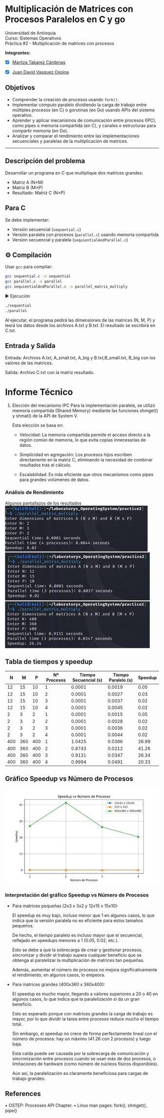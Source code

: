 # Multiplicación de Matrices con Procesos Paralelos en C y go

Universidad de Antioquia  
Curso: Sistemas Operativos  
Práctica #2 - Multiplicación de matrices con procesos  

**Integrantes:**

- [X] [Maritza Tabarez Cárdenas](https://github.com/MaritzaTC)
- [X] [Juan David Vasquez Ospina](https://github.com/JuanVasquezO)



##  Objetivos

- Comprender la creación de procesos usando `fork()`.
- Implementar cómputo paralelo dividiendo la carga de trabajo entre múltiples procesos (en C) o gorutinas (en Go) usando APIs del sistema operativo.
- Aprender y aplicar mecanismos de comunicación entre procesos (IPC), como pipes o memoria compartida (en C), y canales o estructuras para compartir memoria (en Go).
- Analizar y comparar el rendimiento entre las implementaciones secuenciales y paralelas de la multiplicación de matrices.

---

##  Descripción del problema

Desarrollar un programa en C que multiplique dos matrices grandes:

- Matriz A (N×M)  
- Matriz B (M×P)  
- Resultado: Matriz C (N×P)

## Para C
Se debe implementar:

-  Versión secuencial (`sequential.c`)  
-  Versión paralela con procesos (`parallel.c`) usando memoria compartida
-  Version secuencial y paralela (`sequientialAndParallel.c`)


## ⚙️ Compilación

Usar `gcc` para compilar:

```bash
gcc sequential.c -o sequential
gcc parallel.c -o parallel
gcc sequientialAndParallel.c -o parallel_matrix_multiply
```


▶️ Ejecución

```bash
./sequential
./parallel
```

Al ejecutar, el programa pedirá las dimensiones de las matrices (N, M, P) y leerá los datos desde los archivos A.txt y B.txt. El resultado se escribirá en C.txt.

## Entrada y Salida
Entrada: Archivos A.txt, A_small.txt, A_big y B.txt,B_small.txt, B_big con los valores de las matrices.

Salida: Archivo C.txt con la matriz resultado.

# Informe Técnico
1. Elección del mecanismo IPC
Para la implementación paralela, se utilizó memoria compartida (Shared Memory) mediante las funciones shmget() y shmat() de la API de System V. 

    Esta elección se basa en:

    - Velocidad: La memoria compartida permite el acceso directo a la región común de memoria, lo que evita copias innecesarias de datos.

    - Simplicidad en agregación: Los procesos hijos escriben directamente en la matriz C, eliminando la necesidad de combinar resultados tras el cálculo.

    - Escalabilidad: Es más eficiente que otros mecanismos como pipes para grandes volúmenes de datos.


### Análisis de Rendimiento
Algunos pantallazos de los resultados 
![alt text](<Screenshot 2025-05-14 183333.png>)
![alt text](<Screenshot 2025-05-14 190748.png>)
![alt text](<Screenshot 2025-05-14 195626.png>)

## Tabla de tiempos y speedup

| N   | M   | P   | Nº Procesos | Tiempo Secuencial (s) | Tiempo Paralelo (s) | Speedup |
|-----|-----|-----|-------------|----------------------|---------------------|---------|
| 12  | 15  | 10  | 1           | 0.0001               | 0.0019              | 0.05    |
| 12  | 15  | 10  | 2           | 0.0001               | 0.0027              | 0.03    |
| 12  | 15  | 10  | 3           | 0.0001               | 0.0037              | 0.02    |
| 12  | 15  | 10  | 4           | 0.0001               | 0.0045              | 0.02    |
| 2   | 3   | 2   | 1           | 0.0001               | 0.0015              | 0.05    |
| 2   | 3   | 2   | 2           | 0.0001               | 0.0028              | 0.02    |
| 2   | 3   | 2   | 3           | 0.0001               | 0.0036              | 0.02    |
| 2   | 3   | 2   | 4           | 0.0001               | 0.0044              | 0.02    |
| 400 | 360 | 400 | 1           | 1.0425               | 0.0386              | 26.99   |
| 400 | 360 | 400 | 2           | 0.8743               | 0.0212              | 41.26   |
| 400 | 360 | 400 | 3           | 0.9131               | 0.0347              | 26.34   |
| 400 | 360 | 400 | 4           | 0.9994               | 0.0491              | 20.33   |


## Gráfico Speedup vs Número de Procesos

![alt text](Figure_1.png)

### Interpretación del gráfico Speedup vs Número de Procesos
- Para matrices pequeñas (2x3 x 3x2 y 12x15 x 15x10):

    El speedup es muy bajo, incluso menor que 1 en algunos casos, lo que indica que la versión paralela no es eficiente para estos tamaños pequeños.

    De hecho, el tiempo paralelo es incluso mayor que el secuencial, reflejado en speedups menores a 1 (0.05, 0.02, etc.).

    Esto se debe a que la sobrecarga de crear y gestionar procesos, sincronizar y dividir el trabajo supera cualquier beneficio que se obtenga al paralelizar la multiplicación de matrices tan pequeñas.

    Además, aumentar el número de procesos no mejora significativamente el rendimiento; en algunos casos, lo empeora.

- Para matrices grandes (400x360 x 360x400):

    El speedup es mucho mayor, llegando a valores superiores a 20 o 40 en algunos casos, lo que indica que la paralelización sí da un gran beneficio.

    Esto es esperado porque con matrices grandes la carga de trabajo es mayor, por lo que dividir la tarea entre procesos reduce mucho el tiempo total.

    Sin embargo, el speedup no crece de forma perfectamente lineal con el número de procesos: hay un máximo (41.26 con 2 procesos) y luego baja.

    Esta caída puede ser causada por la sobrecarga de comunicación y sincronización entre procesos cuando se usan más de dos procesos, o limitaciones de hardware (como número de núcleos físicos disponibles).

    Aún así, la paralelización es claramente beneficiosa para cargas de trabajo grandes.




 ## References
 • OSTEP: Processes API Chapter.
 • Linux man pages: fork(), shmget(), pipe()